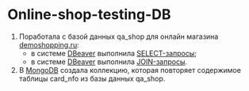 # Online-shop-testing-DB

1. Поработала с базой данных qa_shop для онлайн магазина [demoshopping.ru](https://qa.demoshopping.ru/):
   + в системе [DBeaver](https://dbeaver.io/) выполнила [SELECT-запросы](https://docs.google.com/spreadsheets/d/15beEU2U7gK2Y8khid-QlUNAi63gjvtBRfUM8mbzUuHI/edit?usp=sharing);
   + в системе [DBeaver](https://dbeaver.io/) выполнила [JOIN-запросы](https://docs.google.com/spreadsheets/d/1AAt7IDdNXAoAddsKEYs_WiDGHo_1VfufjMgZIjxmErU/edit?usp=sharing).
3. В [MongoDB](https://docs.google.com/spreadsheets/d/1lrPzBvghbzrwvmSa5ytsReZlckPO5_OUHveVoPy-19c/edit?usp=sharing) создала коллекцию, которая повторяет содержимое таблицы card_nfo из базы данных qa_shop.
